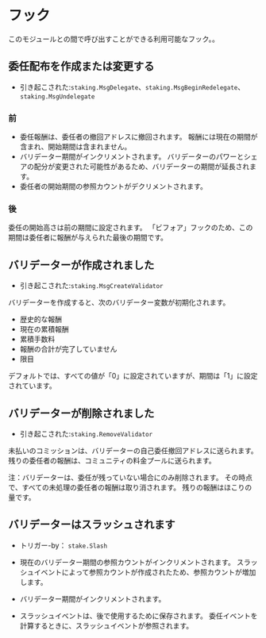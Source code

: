 # フック

このモジュールとの間で呼び出すことができる利用可能なフック。。

## 委任配布を作成または変更する

- 引き起こされた:`staking.MsgDelegate`、`staking.MsgBeginRedelegate`、`staking.MsgUndelegate`

### 前

- 委任報酬は、委任者の撤回アドレスに撤回されます。
   報酬には現在の期間が含まれ、開始期間は含まれません。
- バリデーター期間がインクリメントされます。
   バリデーターのパワーとシェアの配分が変更された可能性があるため、バリデーターの期間が延長されます。
- 委任者の開始期間の参照カウントがデクリメントされます。

### 後

委任の開始高さは前の期間に設定されます。
「ビフォア」フックのため、この期間は委任者に報酬が与えられた最後の期間です。

## バリデーターが作成されました

- 引き起こされた:`staking.MsgCreateValidator`

バリデーターを作成すると、次のバリデーター変数が初期化されます。

- 歴史的な報酬
- 現在の累積報酬
- 累積手数料
- 報酬の合計が完了していません
- 限目

デフォルトでは、すべての値が「0」に設定されていますが、期間は「1」に設定されています。

## バリデーターが削除されました

- 引き起こされた:`staking.RemoveValidator`

未払いのコミッションは、バリデーターの自己委任撤回アドレスに送られます。
残りの委任者の報酬は、コミュニティの料金プールに送られます。

注：バリデーターは、委任が残っていない場合にのみ削除されます。
その時点で、すべての未処理の委任者の報酬は取り消されます。
残りの報酬はほこりの量です。

## バリデーターはスラッシュされます

- トリガー-by： `stake.Slash`
  
- 現在のバリデーター期間の参照カウントがインクリメントされます。
   スラッシュイベントによって参照カウントが作成されたため、参照カウントが増加します。
- バリデーター期間がインクリメントされます。
- スラッシュイベントは、後で使用するために保存されます。
   委任イベントを計算するときに、スラッシュイベントが参照されます。